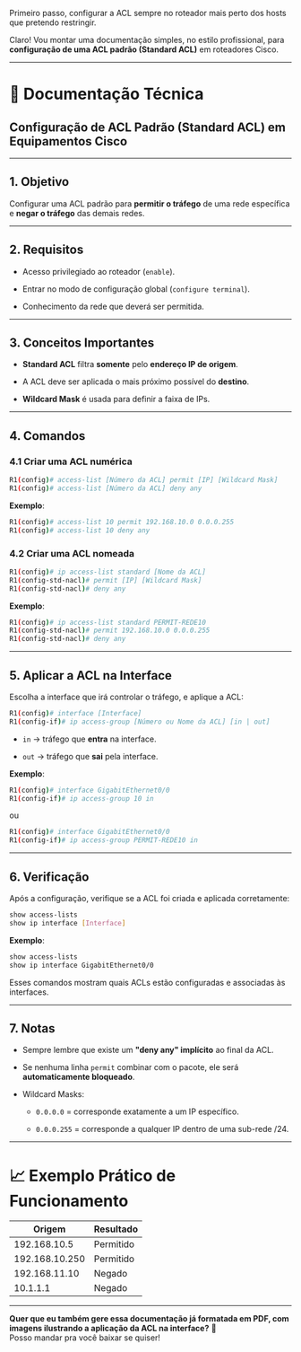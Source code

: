 


Primeiro passo, configurar a ACL sempre no roteador mais perto dos hosts que pretendo restringir.

Claro! Vou montar uma documentação simples, no estilo profissional, para **configuração de uma ACL padrão (Standard ACL)** em roteadores Cisco.

---

# 📄 Documentação Técnica

## Configuração de ACL Padrão (Standard ACL) em Equipamentos Cisco

---

## 1. Objetivo

Configurar uma ACL padrão para **permitir o tráfego** de uma rede específica e **negar o tráfego** das demais redes.

---

## 2. Requisitos

- Acesso privilegiado ao roteador (`enable`).
    
- Entrar no modo de configuração global (`configure terminal`).
    
- Conhecimento da rede que deverá ser permitida.
    

---

## 3. Conceitos Importantes

- **Standard ACL** filtra **somente** pelo **endereço IP de origem**.
    
- A ACL deve ser aplicada o mais próximo possível do **destino**.
    
- **Wildcard Mask** é usada para definir a faixa de IPs.
    

---

## 4. Comandos

### 4.1 Criar uma ACL numérica

```bash
R1(config)# access-list [Número da ACL] permit [IP] [Wildcard Mask]
R1(config)# access-list [Número da ACL] deny any
```

**Exemplo**:

```bash
R1(config)# access-list 10 permit 192.168.10.0 0.0.0.255
R1(config)# access-list 10 deny any
```

### 4.2 Criar uma ACL nomeada

```bash
R1(config)# ip access-list standard [Nome da ACL]
R1(config-std-nacl)# permit [IP] [Wildcard Mask]
R1(config-std-nacl)# deny any
```

**Exemplo**:

```bash
R1(config)# ip access-list standard PERMIT-REDE10
R1(config-std-nacl)# permit 192.168.10.0 0.0.0.255
R1(config-std-nacl)# deny any
```

---

## 5. Aplicar a ACL na Interface

Escolha a interface que irá controlar o tráfego, e aplique a ACL:

```bash
R1(config)# interface [Interface]
R1(config-if)# ip access-group [Número ou Nome da ACL] [in | out]
```

- `in` → tráfego que **entra** na interface.
    
- `out` → tráfego que **sai** pela interface.
    

**Exemplo**:

```bash
R1(config)# interface GigabitEthernet0/0
R1(config-if)# ip access-group 10 in
```

ou

```bash
R1(config)# interface GigabitEthernet0/0
R1(config-if)# ip access-group PERMIT-REDE10 in
```

---

## 6. Verificação

Após a configuração, verifique se a ACL foi criada e aplicada corretamente:

```bash
show access-lists
show ip interface [Interface]
```

**Exemplo**:

```bash
show access-lists
show ip interface GigabitEthernet0/0
```

Esses comandos mostram quais ACLs estão configuradas e associadas às interfaces.

---

## 7. Notas

- Sempre lembre que existe um **"deny any" implícito** ao final da ACL.
    
- Se nenhuma linha `permit` combinar com o pacote, ele será **automaticamente bloqueado**.
    
- Wildcard Masks:
    
    - `0.0.0.0` = corresponde exatamente a um IP específico.
        
    - `0.0.0.255` = corresponde a qualquer IP dentro de uma sub-rede /24.
        

---

# 📈 Exemplo Prático de Funcionamento

|Origem|Resultado|
|---|---|
|192.168.10.5|Permitido|
|192.168.10.250|Permitido|
|192.168.11.10|Negado|
|10.1.1.1|Negado|

---

**Quer que eu também gere essa documentação já formatada em PDF, com imagens ilustrando a aplicação da ACL na interface?** 🎯  
Posso mandar pra você baixar se quiser!